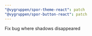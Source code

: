 ```yaml
---
"@vygruppen/spor-theme-react": patch
"@vygruppen/spor-button-react": patch
---
```


Fix bug where shadows disappeared
